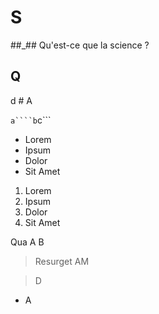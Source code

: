 # S

 ##_## Qu'est-ce que la science ? 

 ## Q

 d # A

``a````b``c```

- Lorem
- Ipsum
- Dolor
- Sit Amet


1. Lorem
1. Ipsum
1. Dolor
1. Sit Amet


Qua
A
B

> Resurget
  > AM

>D

 - A